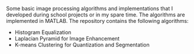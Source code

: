 Some basic image processing algorithms and implementations that I developed during school projects or in my spare time. The algorithms are implemented in MATLAB. The repository contains the following algorithms:

*  Histogram Equalization
*  Laplacian Pyramid for Image Enhancement
*  K-means Clustering for Quantization and Segmentation
